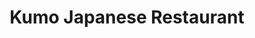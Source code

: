 ---
layout: place
title: "Kumo Japanese Restaurant"
permalink: /connecticut/new-milford/kumo-japanese-restaurant.html
stateAbbr: CT
stateName: Connecticut
cityName: New Milford
seo:
  name: "Kumo Japanese Restaurant"
  type: Restaurant
  links: null
description: "Looking for sushi in New Milford, Connecticut? Check out Kumo Japanese Restaurant for a delightful Japanese dining experience. Enjoy a variety of sushi and o..."
place_id: ChIJKfGpTl_254kRIkXQrOuJTX8
photos:
  - name: >-
      places/ChIJKfGpTl_254kRIkXQrOuJTX8/photos/AeeoHcKBe4PKiOog_A8nb8xQWKjR_Xhi9ov3rI9HBwS5LJNmqwIyJlczL5KqIFn3dy7YGC5AxwiBh0JQUAsGRQXMYS1A4VqcqPGLEg99999AN3GihGAQ5wJ8Chs44v2uK0xH6XYzyxSL2YXTGosbeptf_q6l1QbgxkqaCUWfsZBtlk3NjhnNfZwmJ0W8gANscc_tlCwUk3yl5yftnvUfgnYqwujOE833MW-c9f66SyRwku04iwTK24Td7TrdMqKQfmjqah5VdsDdq7-ahNcwZgyvQ4MhVSt0DHG8RobC0F7AphHa4nWnXgr9OSRAV-VZA38PyiQTI0TXW7Bs9R6T3WnWeUFg2Z86wFUwIoQ73Wk13SsjyrPNJDGN2NKqnyJI20Rr0LFdN54-MBCfKyhF6_Br3crYAr5-iUz-GTCIoqZ7HUOTiZ0F
    widthPx: 3264
    heightPx: 1836
    authorAttributions:
      - displayName: I L
        uri: https://maps.google.com/maps/contrib/114672376062767547902
        photoUri: >-
          https://lh3.googleusercontent.com/a-/ALV-UjWKGknz_vWAuXg1s8BVEBDOaCdNNCkY_bBVPIp9YKp2T3nc1vwJ=s100-p-k-no-mo
    flagContentUri: >-
      https://www.google.com/local/imagery/report/?cb_client=maps_api_places.places_api&image_key=!1e10!2sCIHM0ogKEICAgIC49rflmgE&hl=en-US
    googleMapsUri: >-
      https://www.google.com/maps/place//data=!3m4!1e2!3m2!1sCIHM0ogKEICAgIC49rflmgE!2e10!4m2!3m1!1s0x89e7f65f4ea9f129:0x7f4d89ebacd04522
  - name: >-
      places/ChIJKfGpTl_254kRIkXQrOuJTX8/photos/AeeoHcJSgOmN4KqtJsCHDyvpJ-Bq2dXIGvSr-9vO0Vsnri-0GzTxwAqGyznVY8x-AqXkAKPFtmDw6RFfLFkota50DH9Yc9dx4yNiHf284tZxWqhxE0UGnQQRIIhbG9T0qfBAruayOhFSfhjsxKKp_jDyUDTY421aNtM2iCjI3HKnpaKe1nSfyLmEFpyoaXhfMmrrNKV5QqvpneGe8JimPYtFs-E0vC_OM2jH5LvbkoKrhCnEZTHdel9cg-xN0VPu_YhuQRF8ULYishAx84JtKmEwsINln_cNic-ddN3ER9NEr3lD8D1oKjtIoZHcIIykHwgf30sd3UNPZ0NJlFBSa5ZoK30yF8mSk1SnTOc8mnLnUgTH9hMtaFPpv0kXmxvZh2uEmNMQPeWKYu35GDqpGfFRLkwcXp-sDPv_jzIs8UdylFtzOl8j
    widthPx: 4800
    heightPx: 2700
    authorAttributions:
      - displayName: Jude Dunn-Dupre
        uri: https://maps.google.com/maps/contrib/106953103454948070527
        photoUri: >-
          https://lh3.googleusercontent.com/a-/ALV-UjWJC5KSCBY6huyCbc-2WJFm2e4Vw7lRXPiGMLYQCZfS-lNQ_VnA_g=s100-p-k-no-mo
    flagContentUri: >-
      https://www.google.com/local/imagery/report/?cb_client=maps_api_places.places_api&image_key=!1e10!2sCIHM0ogKEICAgIDEmIyzugE&hl=en-US
    googleMapsUri: >-
      https://www.google.com/maps/place//data=!3m4!1e2!3m2!1sCIHM0ogKEICAgIDEmIyzugE!2e10!4m2!3m1!1s0x89e7f65f4ea9f129:0x7f4d89ebacd04522
  - name: >-
      places/ChIJKfGpTl_254kRIkXQrOuJTX8/photos/AeeoHcL9zCpAceMI3o2hXg5eqCKX9T2cEABRFgIuBxM_MzEN6ird5Gm4bvSvFy2R-BkXsqmrcIb-BwMmd7dHD3ePJCjQsqy9rJFhiWhxrd2lqr0oO4dufUDM1g9xTNqayo6OA7Qu6Bc9PRZBy7ec5bfW1y0P4ZSs6jOWRm0_W7P7V3mSNMBPb06O5HizJJmirIrGxBfevxzT-QjRMObfou1bSFm5wbcqLQKH6lJ4t7xy9UPWQZxZzWhXk81mnAE8XDwiI-31DTdKg_3JuTVz2wxTZxu4KRtfuyC4ZOseDY7AC_PGj2y7_JKK4IWpPv74z8cSPRcNLrTdEInz0FOowSbL_ZE-PPo86mvZzlAEyjog5RV_Nf7Na7uAjkS4MTfsoCih1IXQ6gRJNfEtn4lT5UtvnAG6ATxVWmdZlryfOjAl4fc-ig
    widthPx: 3000
    heightPx: 2894
    authorAttributions:
      - displayName: Umar Jahangir
        uri: https://maps.google.com/maps/contrib/101185757267243628401
        photoUri: >-
          https://lh3.googleusercontent.com/a-/ALV-UjVXdSxHqgexbGBoCiOBGK7L28V0QF5OS9BvA8PslwUvQacAJWHuRw=s100-p-k-no-mo
    flagContentUri: >-
      https://www.google.com/local/imagery/report/?cb_client=maps_api_places.places_api&image_key=!1e10!2sCIHM0ogKEICAgIDz4tXfIw&hl=en-US
    googleMapsUri: >-
      https://www.google.com/maps/place//data=!3m4!1e2!3m2!1sCIHM0ogKEICAgIDz4tXfIw!2e10!4m2!3m1!1s0x89e7f65f4ea9f129:0x7f4d89ebacd04522
  - name: >-
      places/ChIJKfGpTl_254kRIkXQrOuJTX8/photos/AeeoHcKy2jKwmpSxBF9DyT2nE2A-BVKFpH8SeE0x8U9vyjlkmIotDH-DeC0yJuewmC4li-v1Ui_3WvYxTDE-Tw2PSTl8CX1g3guvhqFvWxn7PWCj3p2ptOK6ZC_LAJV26__rwRK6QqdEQMZN6GbzPYTX3IRL_XzJJ9d1RuzaGSiOTZXA0MkmCg9cnO523PG79R2KGriE8JFbgQY_U0rFy54EPb-Ovps8j7CjbbAILt3EU3zL2SGpFAUttFINdDCBoFt1C1kKBWcfBalFVA1JAsRwPHy_Dk_Rvgro6svAaGtHeOPhSN3NP-nZin4dv5w0mvAXpjpv6HMu3Wuol74AUnLsfWgngwBbvoNdg4uMTX95BR1eZwgncTEi7m990tV7ceHdYBNUQMFxhnwnblWfh2pqoFkG2CkJYHPWEzQHGcOFgYM
    widthPx: 1636
    heightPx: 2181
    authorAttributions:
      - displayName: Naparat Arsa
        uri: https://maps.google.com/maps/contrib/105817854872486410175
        photoUri: >-
          https://lh3.googleusercontent.com/a/ACg8ocLx7PS3Ky9I7WEZbCYNuG_xkXDUovtEAgacY6-eTWuF9-1ZIg=s100-p-k-no-mo
    flagContentUri: >-
      https://www.google.com/local/imagery/report/?cb_client=maps_api_places.places_api&image_key=!1e10!2sCIHM0ogKEICAgIDv5529UA&hl=en-US
    googleMapsUri: >-
      https://www.google.com/maps/place//data=!3m4!1e2!3m2!1sCIHM0ogKEICAgIDv5529UA!2e10!4m2!3m1!1s0x89e7f65f4ea9f129:0x7f4d89ebacd04522
  - name: >-
      places/ChIJKfGpTl_254kRIkXQrOuJTX8/photos/AeeoHcLXUzKAeWTDd1gDmIMas3G1sz5RPnuIdUaTyREOFJCn2xP0B79LYxRnjCwGKzLyLVO4tpk21QMRz0MSblGzrSVUaP-h3WUUMjnAy4ZSgtNinw84Y5lRdl_WbGty5J4OXTliwVhnUvpG2oN-X-tvhyzvl1zTagyf5w9dQ01ibQ9-JbFmC-o51vdPGI_W99Q9Kvz0ptHigUX7klpp_GJeZriwS5kNY0KD9o8hTI2phH7-Axcm5Nj6Ay4L9Yma3I5-r0viSChhgMznTSbRLisEouepcpedux8F9894P9DoEHWadAP2IVCl6X5DiODOz8HkOZIlwyGGzGH6-4uBU7j6aEndOTx9vaNSMv-gtsI-4htDHjSJdqd5i-zCZAsBY48yjb0yTwU41V-KL-ZW15eoVqiAtTyQ5kMOHykhiKfKIlWJgw
    widthPx: 2000
    heightPx: 1125
    authorAttributions:
      - displayName: Cesar Losada
        uri: https://maps.google.com/maps/contrib/102537066858955210113
        photoUri: >-
          https://lh3.googleusercontent.com/a-/ALV-UjVYN4gQ3EUlZySSFeS79tgl_07iTN5bgBU0lFgSqy9snDLSu56Z=s100-p-k-no-mo
    flagContentUri: >-
      https://www.google.com/local/imagery/report/?cb_client=maps_api_places.places_api&image_key=!1e10!2sCIHM0ogKEICAgICH5KqTaA&hl=en-US
    googleMapsUri: >-
      https://www.google.com/maps/place//data=!3m4!1e2!3m2!1sCIHM0ogKEICAgICH5KqTaA!2e10!4m2!3m1!1s0x89e7f65f4ea9f129:0x7f4d89ebacd04522
  - name: >-
      places/ChIJKfGpTl_254kRIkXQrOuJTX8/photos/AeeoHcKOXD3wPEN5Vr5J3olEtZc5HPgXs2dg-bIMejGPi_rxrRL2wyX-tnHJ1Eqxvil3mkUonLMh2gWADTKKmVldk6vSJ4oVp1a_kqxTNqUAMQb_kBTbAPHVWGFGPAeUI1ipxKPbDrwqrywhIyAnxTjTWWVrdCweurMXhrBLLfM5glbdehKLIofTZ1qPgdX9LIiVD_3Qq-hz_U9rPOXautK2dH8kxtAHIdQ6Rt0MGWjkOKxv9jr8rw92uKcYn39yj3tqJ3GyPuRV0AhqoVsg_aaw4oCRphQ8dgmEKlfkAyVUOZYfeenS1QelNBEwerp8L6h2wK3bPAmUch4TdSPk1Dl9dUcjOLslrkb4VD4ZzOtHzM0q6ZGOb1APPdCOW8tS5Jj5T-EsqLm3I4Yttoxb60JnbJ-dPl6lkK5Pdx9QuIM-9luZSw
    widthPx: 1929
    heightPx: 1085
    authorAttributions:
      - displayName: Cesar Losada
        uri: https://maps.google.com/maps/contrib/102537066858955210113
        photoUri: >-
          https://lh3.googleusercontent.com/a-/ALV-UjVYN4gQ3EUlZySSFeS79tgl_07iTN5bgBU0lFgSqy9snDLSu56Z=s100-p-k-no-mo
    flagContentUri: >-
      https://www.google.com/local/imagery/report/?cb_client=maps_api_places.places_api&image_key=!1e10!2sCIHM0ogKEICAgICH5KqTKA&hl=en-US
    googleMapsUri: >-
      https://www.google.com/maps/place//data=!3m4!1e2!3m2!1sCIHM0ogKEICAgICH5KqTKA!2e10!4m2!3m1!1s0x89e7f65f4ea9f129:0x7f4d89ebacd04522
  - name: >-
      places/ChIJKfGpTl_254kRIkXQrOuJTX8/photos/AeeoHcJ7044ZODiHGbTCP2hoVmbRwTnEfKLhfScSnXRcTnEolyOTqAUAoztBD4Jzz4a4I-OcT-qTg-GIa4VuKS7434q-dBqJSDfzcdTzqT3q6PoRxoFRL1pawh3_VIU4HKSug5xlCrXxBZP9CVgyIR1XP-d34b1YpzVozABI8iwOZVQjuNZHuTqpJIz1Leo_0PlIzfZlsjzs7f4ngxh1Jxkz1I98l7aInCEX552Z8TVo03J5jO7TSU-dmGjsD3GDQqBi07VpbIeNLbBW3kJZXE_-VHLAmnWVhsnjGrMIntJonYxIbyB2n4o12VsFLZEUMi345qDD0QvSfN195xc6ojuvYlZ_14wnQxNuscc4GJms3zfpZ0Y2MzXyUX_gADQfq5-6Ns_e0Kaiuvi9cb8F3iSGOaI8a8yTsRtr54gdFZ26Ua9SeQ
    widthPx: 4032
    heightPx: 2268
    authorAttributions:
      - displayName: Phil Young
        uri: https://maps.google.com/maps/contrib/112763411299100235746
        photoUri: >-
          https://lh3.googleusercontent.com/a/ACg8ocKren0xNBeExpqlo5Zes2lQM3C_rIXWSeBB5fXgRv0Lo3zrqA=s100-p-k-no-mo
    flagContentUri: >-
      https://www.google.com/local/imagery/report/?cb_client=maps_api_places.places_api&image_key=!1e10!2sCIHM0ogKEICAgICE3P-pQQ&hl=en-US
    googleMapsUri: >-
      https://www.google.com/maps/place//data=!3m4!1e2!3m2!1sCIHM0ogKEICAgICE3P-pQQ!2e10!4m2!3m1!1s0x89e7f65f4ea9f129:0x7f4d89ebacd04522
  - name: >-
      places/ChIJKfGpTl_254kRIkXQrOuJTX8/photos/AeeoHcLkH1-qkkj6QEaPY_ha5tQ0zazkG7PztPZVpD1cC7hbEOsCaZmF5lkx3ckpRe1l90ZLokcIZDQkkAwzhCoDb3PzyKr_6a7k1bM58OV6Hus7k7jIxFB3Ql0UVLzoB6Fb8BcmX-UX9V6XaA0-jSzbq7hEETwS638wkr_9YrDjp9Lv8y4zOgVrboCTbxjbCR0_ITUJOCfQjL8hRyxtoEo143bN8i_la5bg-Sw77Hq3Qt9dRPLdBhfoNO-ovkgYbX1lki0DkLHH65eaF6QyG51W45YnUc2l7wAANMMT7gUKbrSSL9sZk5R8E4xziGeIz_NNmt0UOby-JrTqKXGi_bFq8C2QNQTk_WJ1sJz3oO_TCXopBs17d53QBDp1F1RAG5uAkHH77IRjjL-nzS8Uoy6JfSLN4conpFHr_2IHO8T7cZrqBw
    widthPx: 3024
    heightPx: 4032
    authorAttributions:
      - displayName: Yessy
        uri: https://maps.google.com/maps/contrib/112016203608806173495
        photoUri: >-
          https://lh3.googleusercontent.com/a/ACg8ocJTabUhjLqlC6ntbzdHNgBh5px_6PGCVnoVy8Mgs5K3xVT_-w=s100-p-k-no-mo
    flagContentUri: >-
      https://www.google.com/local/imagery/report/?cb_client=maps_api_places.places_api&image_key=!1e10!2sCIHM0ogKEICAgIDrxJmyNQ&hl=en-US
    googleMapsUri: >-
      https://www.google.com/maps/place//data=!3m4!1e2!3m2!1sCIHM0ogKEICAgIDrxJmyNQ!2e10!4m2!3m1!1s0x89e7f65f4ea9f129:0x7f4d89ebacd04522
  - name: >-
      places/ChIJKfGpTl_254kRIkXQrOuJTX8/photos/AeeoHcKtW4dNbQ4VSO6rzxFCbllLKH7qBj9_O0_tPGxu9Nl4483qK2-rJw_UHJHRZ4b3UfWJmWP8zyomjuSD8-wDl1KjPWGohd8pvKFkbxRQKvzBft6zVHTDZplT9BTOsaKxvYCUzgtsAVhxjqV_g1p54htiPOZFKkdrwTCjFSE8f3EeFJ48ke8OoEJh37JqcaWfVwj5qMHfas8NPjAyUKWfRAoMNX4xy1oA7mNpY8m29M2Y7Nw_RyD1zrp-AoMdmNfG2hD43bt916zd_EBpm8uZErHxJQnLMiRHS8olrewT_R_sqNIVZMUC8i9U4JEMDbfVQaCxR6lJXQNRGES7hKUaR49qRYexsMrNH7OFDbz_wPVZoPwXvEBRYgp3st9eEPSQY7gAHKKhtG8HrB0y49zRVZwltUWaAJ1jjaC_yHfYoO2tMQ
    widthPx: 3024
    heightPx: 4032
    authorAttributions:
      - displayName: Adam Richichi
        uri: https://maps.google.com/maps/contrib/115847105284574808007
        photoUri: >-
          https://lh3.googleusercontent.com/a-/ALV-UjUDzvbNT1Q6mIsCrdNm4LgVsXCnFp6wzATz_W2n1RA5ZDeZRzvN=s100-p-k-no-mo
    flagContentUri: >-
      https://www.google.com/local/imagery/report/?cb_client=maps_api_places.places_api&image_key=!1e10!2sCIHM0ogKEICAgICcssiHSw&hl=en-US
    googleMapsUri: >-
      https://www.google.com/maps/place//data=!3m4!1e2!3m2!1sCIHM0ogKEICAgICcssiHSw!2e10!4m2!3m1!1s0x89e7f65f4ea9f129:0x7f4d89ebacd04522
  - name: >-
      places/ChIJKfGpTl_254kRIkXQrOuJTX8/photos/AeeoHcKm4YV7onoiIWa9dvTqcZhxfCgk8DDjWiTEa6yB1IK1th6NgLSbG30viD9a_tEU9zdVtH7TPRk--ZfsiiIlrh0w4SyqSQiNlfXgvXm3LX2pN3OLzUQYGGm1Vyf5NHcQl_USWqklHbYmCfwdTenwgTLomiz6XNy2_nKtk0T0TUJsYSGAO4NRY5UqBjIAd3cmhPZcTNS3DWeWbsKKr81j8FHmWukBSLYnj4L226-G76Ri2Yo5G5szxpOUs0f02dMdez5ZyIh5CF3bHzGK1NrZgftIOQlatez6cCk5eTDcNxoIyBWqV1Anmhr-irpKUYSFQCRJeV9M1lWU1H4E1vqdXXWGiCCTnix4RJ2iZeQPdftu1vRZ7p1yVRUpje6IJu8oc4_k0Ez04cdhkmF6YOf8wn_ymn2r82UJiKfvEcL3SXzuAVyh
    widthPx: 2000
    heightPx: 1125
    authorAttributions:
      - displayName: Cesar Losada
        uri: https://maps.google.com/maps/contrib/102537066858955210113
        photoUri: >-
          https://lh3.googleusercontent.com/a-/ALV-UjVYN4gQ3EUlZySSFeS79tgl_07iTN5bgBU0lFgSqy9snDLSu56Z=s100-p-k-no-mo
    flagContentUri: >-
      https://www.google.com/local/imagery/report/?cb_client=maps_api_places.places_api&image_key=!1e10!2sCIHM0ogKEICAgICH5KqTyAE&hl=en-US
    googleMapsUri: >-
      https://www.google.com/maps/place//data=!3m4!1e2!3m2!1sCIHM0ogKEICAgICH5KqTyAE!2e10!4m2!3m1!1s0x89e7f65f4ea9f129:0x7f4d89ebacd04522
address: 168 Danbury Rd, New Milford, CT 06776, USA
street: 168 Danbury Rd
city: New Milford
state: CT
zip: '06776'
country: USA
neighborhood: null
latitude: '41.551073'
longitude: '-73.419907'
accessibility_options:
  wheelchairAccessibleParking: true
  wheelchairAccessibleEntrance: true
  wheelchairAccessibleRestroom: true
  wheelchairAccessibleSeating: true
business_status: OPERATIONAL
name: Kumo Japanese Restaurant
google_maps_links:
  directionsUri: >-
    https://www.google.com/maps/dir//''/data=!4m7!4m6!1m1!4e2!1m2!1m1!1s0x89e7f65f4ea9f129:0x7f4d89ebacd04522!3e0
  placeUri: https://maps.google.com/?cid=9173139661333218594
  writeAReviewUri: >-
    https://www.google.com/maps/place//data=!4m3!3m2!1s0x89e7f65f4ea9f129:0x7f4d89ebacd04522!12e1
  reviewsUri: >-
    https://www.google.com/maps/place//data=!4m4!3m3!1s0x89e7f65f4ea9f129:0x7f4d89ebacd04522!9m1!1b1
  photosUri: >-
    https://www.google.com/maps/place//data=!4m3!3m2!1s0x89e7f65f4ea9f129:0x7f4d89ebacd04522!10e5
primary_type: Japanese Restaurant
opening_hours:
  regular: null
  current: null
secondary_opening_hours:
  regular:
    weekdayDescriptions: null
    type: null
  current:
    weekdayDescriptions: null
    type: null
phone: null
price_level: null
price_range: null
rating: null
rating_count: 0
website: null
reviews: null
parking_options: null
payment_options: null
allow_dogs: null
curbside_pickup: null
delivery: null
dine_in: null
good_for_children: null
good_for_groups: null
good_for_sports: null
live_music: null
menu_for_children: null
outdoor_seating: null
reservable: null
restroom: null
serves_beer: null
serves_breakfast: null
serves_brunch: null
serves_cocktails: null
serves_coffee: null
serves_dinner: null
serves_dessert: null
serves_lunch: null
serves_vegetarian_food: null
serves_wine: null
takeout: null
summary: null

---